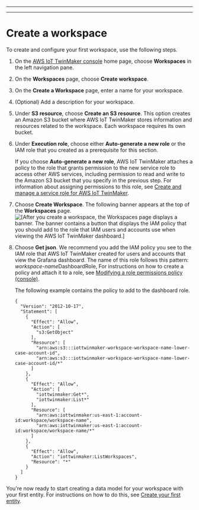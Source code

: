 --------

--------

# Create a workspace<a name="twinmaker-gs-workspace"></a>

To create and configure your first workspace, use the following steps\.

1. On the [AWS IoT TwinMaker console](https://console.aws.amazon.com/iottwinmaker/home) home page, choose **Workspaces** in the left navigation pane\.

1. On the **Workspaces** page, choose **Create workspace**\.

1. On the **Create a Workspace** page, enter a name for your workspace\.

1. \(Optional\) Add a description for your workspace\.

1. Under **S3 resource**, choose **Create an S3 resource**\. This option creates an Amazon S3 bucket where AWS IoT TwinMaker stores information and resources related to the workspace\. Each workspace requires its own bucket\.

1. Under **Execution role**, choose either **Auto\-generate a new role** or the IAM role that you created as a prerequisite for this section\.

   If you choose **Auto\-generate a new role**, AWS IoT TwinMaker attaches a policy to the role that grants permission to the new service role to access other AWS services, including permission to read and write to the Amazon S3 bucket that you specify in the previous step\. For information about assigning permissions to this role, see [Create and manage a service role for AWS IoT TwinMaker](twinmaker-gs-service-role.md)\.

1. Choose **Create Workspace**\. The following banner appears at the top of the **Workspaces** page\.  
![\[After you create a workspace, the Workspaces page displays a banner. The banner contains a button that displays the IAM policy that you should add to the role that IAM users and accounts use when viewing the AWS IoT TwinMaker dashboard.\]](http://docs.aws.amazon.com/iot-twinmaker/latest/guide/images/DashboardPolicy.png)

1. Choose **Get json**\. We recommend you add the IAM policy you see to the IAM role that AWS IoT TwinMaker created for users and accounts that view the Grafana dashboard\. The name of this role follows this pattern: *workspace\-name*DashboardRole, For instructions on how to create a policy and attach it to a role, see [Modifying a role permissions policy \(console\)](https://docs.aws.amazon.com/IAM/latest/UserGuide/id_roles_create_for-service.htmlroles-managingrole-editing-console.html#roles-modify_permissions-policy)\.

   The following example contains the policy to add to the dashboard role\.

   ```
   {
     "Version": "2012-10-17",
     "Statement": [
       {
         "Effect": "Allow",
         "Action": [
           "s3:GetObject"
         ],
         "Resource": [
           "arn:aws:s3:::iottwinmaker-workspace-workspace-name-lower-case-account-id",
           "arn:aws:s3:::iottwinmaker-workspace-workspace-name-lower-case-account-id/*"
         ]
       },
       {
         "Effect": "Allow",
         "Action": [
           "iottwinmaker:Get*",
           "iottwinmaker:List*"
         ],
         "Resource": [
           "arn:aws:iottwinmaker:us-east-1:account-id:workspace/workspace-name",
           "arn:aws:iottwinmaker:us-east-1:account-id:workspace/workspace-name/*"
         ]
       },
       {
         "Effect": "Allow",
         "Action": "iottwinmaker:ListWorkspaces",
         "Resource": "*"
       }
     ]
   }
   ```

You're now ready to start creating a data model for your workspace with your first entity\. For instructions on how to do this, see [Create your first entity](twinmaker-gs-entity.md)\.